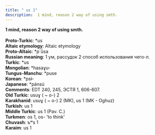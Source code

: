 ```yaml
---
title: " us 1"
description:  1 mind, reason 2 way of using smth.
---
```

<strong> 1 mind, reason 2 way of using smth.</strong><br><br>
<strong>Proto-Turkic</strong>:  *us<br>
<strong>Altaic etymology</strong>:  Altaic etymology<br>
<strong> Proto-Altaic</strong>:  *p`ŭ́sa<br>
<strong>Russian meaning</strong>:  1 ум, рассудок 2 способ использования чего-л.<br>
<strong>Turkic</strong>:  *us<br>
<strong>Mongolian</strong>:  *hasaɣu-<br>
<strong>Tungus-Manchu</strong>:  *puse<br>
<strong>Korean</strong>:  *psɨ́-<br>
<strong>Japanese</strong>:  *pánsú<br>
<strong>Comments</strong>:  EDT 240, 245, ЭСТЯ 1, 606-607.<br>
<strong>Old Turkic</strong>:  usuɣ ( ~ o-) 2<br>
<strong>Karakhanid</strong>:  usuɣ ( ~ o-) 2 (MK), us 1 (MK - Oghuz)<br>
<strong>Turkish</strong>:  us 1<br>
<strong>Middle Turkic</strong>:  us 1 (Pav. C.)<br>
<strong>Turkmen</strong>:  os 1, os- 'to think'<br>
<strong>Chuvash</strong>:  ъʷs 1<br>
<strong>Karaim</strong>:  us 1<br>


